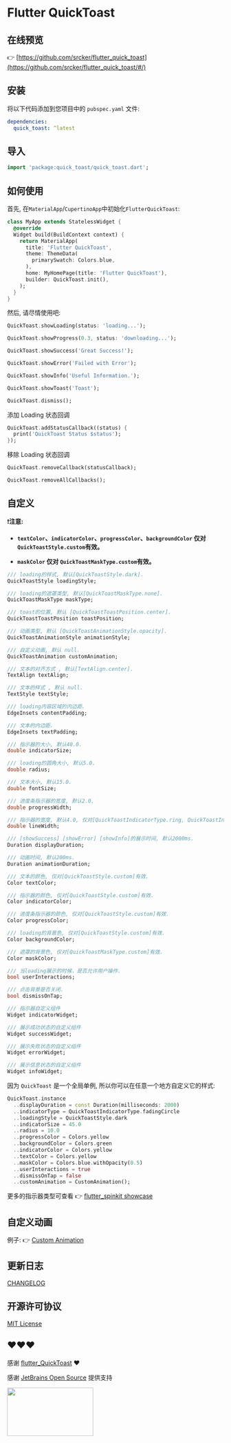# Flutter QuickToast


## 在线预览

👉 [https://github.com/srcker/flutter_quick_toast](https://github.com/srcker/flutter_quick_toast/#/)

## 安装

将以下代码添加到您项目中的 `pubspec.yaml` 文件:

```yaml
dependencies:
  quick_toast: ^latest
```

## 导入

```dart
import 'package:quick_toast/quick_toast.dart';
```

## 如何使用

首先, 在`MaterialApp`/`CupertinoApp`中初始化`FlutterQuickToast`:

```dart
class MyApp extends StatelessWidget {
  @override
  Widget build(BuildContext context) {
    return MaterialApp(
      title: 'Flutter QuickToast',
      theme: ThemeData(
        primarySwatch: Colors.blue,
      ),
      home: MyHomePage(title: 'Flutter QuickToast'),
      builder: QuickToast.init(),
    );
  }
}
```

然后, 请尽情使用吧:

```dart
QuickToast.showLoading(status: 'loading...');

QuickToast.showProgress(0.3, status: 'downloading...');

QuickToast.showSuccess('Great Success!');

QuickToast.showError('Failed with Error');

QuickToast.showInfo('Useful Information.');

QuickToast.showToast('Toast');

QuickToast.dismiss();
```

添加 Loading 状态回调

```dart
QuickToast.addStatusCallback((status) {
  print('QuickToast Status $status');
});
```

移除 Loading 状态回调

```dart
QuickToast.removeCallback(statusCallback);

QuickToast.removeAllCallbacks();
```

## 自定义

❗️**注意:**

- **`textColor`、`indicatorColor`、`progressColor`、`backgroundColor` 仅对 `QuickToastStyle.custom`有效。**

- **`maskColor` 仅对 `QuickToastMaskType.custom`有效。**

```dart
/// loading的样式, 默认[QuickToastStyle.dark].
QuickToastStyle loadingStyle;

/// loading的遮罩类型, 默认[QuickToastMaskType.none].
QuickToastMaskType maskType;

/// toast的位置, 默认 [QuickToastToastPosition.center].
QuickToastToastPosition toastPosition;

/// 动画类型, 默认 [QuickToastAnimationStyle.opacity].
QuickToastAnimationStyle animationStyle;

/// 自定义动画, 默认 null.
QuickToastAnimation customAnimation;

/// 文本的对齐方式 , 默认[TextAlign.center].
TextAlign textAlign;

/// 文本的样式 , 默认 null.
TextStyle textStyle;

/// loading内容区域的内边距.
EdgeInsets contentPadding;

/// 文本的内边距.
EdgeInsets textPadding;

/// 指示器的大小, 默认40.0.
double indicatorSize;

/// loading的圆角大小, 默认5.0.
double radius;

/// 文本大小, 默认15.0.
double fontSize;

/// 进度条指示器的宽度, 默认2.0.
double progressWidth;

/// 指示器的宽度, 默认4.0, 仅对[QuickToastIndicatorType.ring, QuickToastIndicatorType.dualRing]有效.
double lineWidth;

/// [showSuccess] [showError] [showInfo]的展示时间, 默认2000ms.
Duration displayDuration;

/// 动画时间, 默认200ms.
Duration animationDuration;

/// 文本的颜色, 仅对[QuickToastStyle.custom]有效.
Color textColor;

/// 指示器的颜色, 仅对[QuickToastStyle.custom]有效.
Color indicatorColor;

/// 进度条指示器的颜色, 仅对[QuickToastStyle.custom]有效.
Color progressColor;

/// loading的背景色, 仅对[QuickToastStyle.custom]有效.
Color backgroundColor;

/// 遮罩的背景色, 仅对[QuickToastMaskType.custom]有效.
Color maskColor;

/// 当loading展示的时候，是否允许用户操作.
bool userInteractions;

/// 点击背景是否关闭.
bool dismissOnTap;

/// 指示器自定义组件
Widget indicatorWidget;

/// 展示成功状态的自定义组件
Widget successWidget;

/// 展示失败状态的自定义组件
Widget errorWidget;

/// 展示信息状态的自定义组件
Widget infoWidget;
```

因为 `QuickToast` 是一个全局单例, 所以你可以在任意一个地方自定义它的样式:

```dart
QuickToast.instance
  ..displayDuration = const Duration(milliseconds: 2000)
  ..indicatorType = QuickToastIndicatorType.fadingCircle
  ..loadingStyle = QuickToastStyle.dark
  ..indicatorSize = 45.0
  ..radius = 10.0
  ..progressColor = Colors.yellow
  ..backgroundColor = Colors.green
  ..indicatorColor = Colors.yellow
  ..textColor = Colors.yellow
  ..maskColor = Colors.blue.withOpacity(0.5)
  ..userInteractions = true
  ..dismissOnTap = false
  ..customAnimation = CustomAnimation();
```

更多的指示器类型可查看 👉 [flutter_spinkit showcase](https://github.com/jogboms/flutter_spinkit#-showcase)

## 自定义动画

例子: 👉 [Custom Animation](https://github.com/nslogx/flutter_QuickToast/blob/develop/example/lib/custom_animation.dart)

## 更新日志

[CHANGELOG](./CHANGELOG.md)

## 开源许可协议

[MIT License](./LICENSE)

## ❤️❤️❤️

感谢 [flutter_QuickToast](https://github.com/nslogx/flutter_QuickToast) ❤️

感谢 [JetBrains Open Source](https://www.jetbrains.com/community/opensource/#support) 提供支持

[<img src="https://raw.githubusercontent.com/nslogx/flutter_QuickToast/master/images/jetbrains.png" width=200 height=112/>](https://www.jetbrains.com/?from=FlutterQuickToast)
